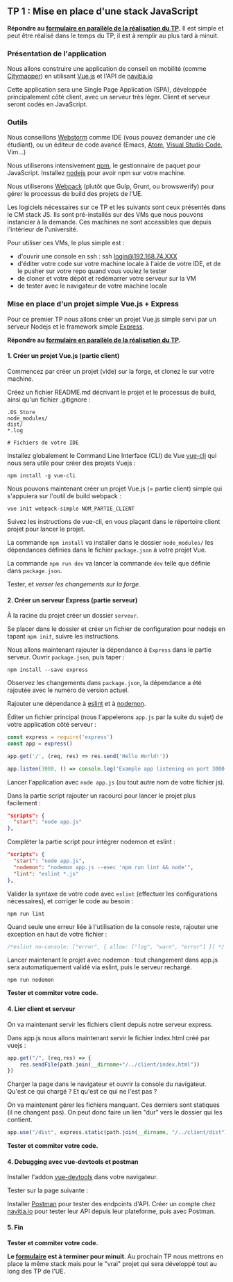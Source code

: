 ## TP 1 : Mise en place d'une stack JavaScript

**Répondre au [formulaire en parallèle de la réalisation du TP](https://docs.google.com/forms/d/1_E5Cgg5tn6-Tx-hfDcQl6CrV-Gxlzk_CxcIjZkjtdOs/).** Il est simple et peut être réalisé dans le temps du TP, il est à remplir au plus tard à minuit.

### Présentation de l'application

Nous allons construire une application de conseil en mobilité (comme [Citymapper](http://citymapper.fr/)) en utilisant [Vue.js](http://vuejs.org/) et l'API de [navitia.io](https://www.navitia.io/)

Cette application sera une Single Page Application (SPA), développée principalement côté client, avec un serveur très léger. Client et serveur seront codés en JavaScript.

### Outils

Nous conseillons [Webstorm](https://www.jetbrains.com/webstorm/) comme IDE (vous pouvez demander une clé étudiant), ou un éditeur de code avancé (Emacs, [Atom](https://atom.io), [Visual Studio Code](https://code.visualstudio.com/), Vim...)

Nous utiliserons intensivement [npm](https://www.npmjs.com/), le gestionnaire de paquet pour JavaScript. Installez [nodejs](https://nodejs.org/en/) pour avoir npm sur votre machine.

Nous utiliserons [Webpack](https://webpack.github.io/) (plutôt que Gulp, Grunt, ou browswerify) pour gérer le processus de build des projets de l'UE.

Les logiciels nécessaires sur ce TP et les suivants sont ceux présentés dans le CM stack JS. Ils sont pré-installés sur des VMs que nous pouvons instancier à la demande. Ces machines ne sont accessibles que depuis l'intérieur de l'université.

Pour utiliser ces VMs, le plus simple est :
- d'ouvrir une console en ssh : ssh login@192.168.74.XXX
- d'éditer votre code sur votre machine locale à l'aide de votre IDE, et de le pusher sur votre repo quand vous voulez le tester
- de cloner et votre dépôt et redémarrer votre serveur sur la VM
- de tester avec le navigateur de votre machine locale


### Mise en place d'un projet simple Vue.js + Express

Pour ce premier TP nous allons créer un projet Vue.js simple servi par un serveur Nodejs et le framework simple [Express](http://expressjs.com/).


**Répondre au [formulaire en parallèle de la réalisation du TP](https://docs.google.com/forms/d/1_E5Cgg5tn6-Tx-hfDcQl6CrV-Gxlzk_CxcIjZkjtdOs/).**

#### 1. Créer un projet Vue.js (partie client)

Commencez par créer un projet (vide) sur la forge, et clonez le sur votre machine.

Créez un fichier README.md décrivant le projet et le processus de build, ainsi qu'un fichier .gitignore :

```
.DS_Store
node_modules/
dist/
*.log

# Fichiers de votre IDE
```

Installez globalement le Command Line Interface (CLI) de Vue [vue-cli](https://github.com/vuejs/vue-cli) qui nous sera utile pour créer des projets Vuejs :

```
npm install -g vue-cli
```

Nous pouvons maintenant créer un projet Vue.js (= partie client) simple qui s'appuiera sur l'outil de build webpack :

```
vue init webpack-simple NOM_PARTIE_CLIENT
```

Suivez les instructions de vue-cli, en vous plaçant dans le répertoire client projet pour lancer le projet.

La commande `npm install` va installer dans le dossier `node_modules/` les dépendances définies dans le fichier `package.json` à votre projet Vue.

La commande `npm run dev` va lancer la commande `dev` telle que définie dans `package.json`.

Tester, et *verser les changements sur la forge*.

#### 2. Créer un serveur Express (partie serveur)

À la racine du projet créer un dossier `serveur`.

Se placer dans le dossier et créer un fichier de configuration pour nodejs en tapant `npm init`, suivre les instructions.

Nous allons maintenant rajouter la dépendance à `Express` dans le partie serveur. Ouvrir `package.json`, puis taper :

```
npm install --save express
```

Observez les changements dans `package.json`, la dépendance a été rajoutée avec le numéro de version actuel.

Rajouter une dépendance à [eslint](https://eslint.org/) et à [nodemon](https://nodemon.io/).

Éditer un fichier principal (nous l'appelerons `app.js` par la suite du sujet) de votre application côté serveur :

```javascript
const express = require('express')
const app = express()

app.get('/', (req, res) => res.send('Hello World!'))

app.listen(3000, () => console.log('Example app listening on port 3000!'))
```

Lancer l'application avec `node app.js` (ou tout autre nom de votre fichier js).

Dans la partie script rajouter un racourci pour lancer le projet plus facilement :

```json
"scripts": {
  "start": "node app.js"
},
```

Compléter la partie script pour intégrer nodemon et eslint :

```json
"scripts": {
  "start": "node app.js",
  "nodemon": "nodemon app.js --exec 'npm run lint && node'",
  "lint": "eslint *.js"
},
```

Valider la syntaxe de votre code avec `eslint` (effectuer les configurations nécessaires), et corriger le code au besoin :

```
npm run lint
```

Quand seule une erreur liée à l'utilisation de la console reste, rajouter une exception en haut de votre fichier :

```javascript
/*eslint no-console: ["error", { allow: ["log", "warn", "error"] }] */
```

Lancer maintenant le projet avec nodemon : tout changement dans app.js sera automatiquement validé via eslint, puis le serveur rechargé.

```
npm run nodemon
```

**Tester et commiter votre code.**


#### 4. Lier client et serveur

On va maintenant servir les fichiers client depuis notre serveur express.

Dans app.js nous allons maintenant servir le fichier index.html créé par vuejs :

```javascript
app.get("/", (req,res) => {
	res.sendFile(path.join(__dirname+"/../client/index.html"))
})
```

Charger la page dans le navigateur et ouvrir la console du navigateur. Qu'est ce qui chargé ? Et qu'est ce qui ne l'est pas ?

On va maintenant gérer les fichiers manquant. Ces derniers sont statiques (il ne changent pas). On peut donc faire un lien "dur" vers le dossier qui les contient.

```javascript
app.use("/dist", express.static(path.join(__dirname, "/../client/dist")))
```
**Tester et commiter votre code.**

#### 4. Debugging avec vue-devtools et postman

Installer l'addon [vue-devtools](https://github.com/vuejs/vue-devtools) dans votre navigateur.

Tester sur la page suivante :

Installer [Postman](https://www.getpostman.com/) pour tester des endpoints d'API.
Créer un compte chez [navitia.io](https://www.navitia.io/) pour tester leur API depuis leur plateforme, puis avec Postman.


#### 5. Fin

**Tester et commiter votre code.**

**Le [formulaire](https://docs.google.com/forms/d/1_E5Cgg5tn6-Tx-hfDcQl6CrV-Gxlzk_CxcIjZkjtdOs/) est à terminer pour minuit**. Au prochain TP nous mettrons en place la même stack mais pour le "vrai" projet qui sera développé tout au long des TP de l'UE.


<!-- #### Questions

- A quoi correspond le dossier node_modules ?
  - aux fichiers de configuration de nodejs
  - aux dépendances du projet
  - aux modules du projet
  - au résultat de la compilation du projet

- A quoi correspond le dossier dist ?
  - aux fichiers de configuration de nodejs
  - aux dépendances du projet
  - aux modules du projet
  - au résultat de la compilation du projet


- Dans le fichier package.json, Pourquoi la `dependencies`, n'a pas besoin de tous les modules spécifiés dans `dev-dependencies` ?

- Pourquoi node_modules contient il tant de modules alors que le fichier app.js ne fait que quelques `require()` ?

- À quoi sert eslint ?
  - à compiler le code
  - à valider la syntaxe du code
  - à tester le code
  - à minifier le code

- Comment réutiliser une variable définie dans le fichier package.json plus tard dans le fichier. Par exemple pour accéder au numéro de version définit comme cela : `"version": "1.0.0"` -->
